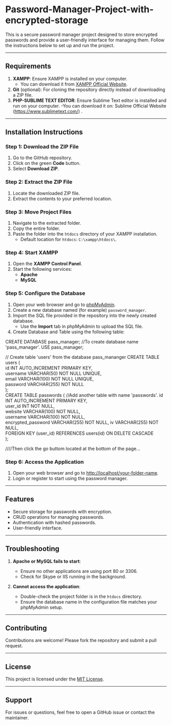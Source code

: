 # Password-Manager-Project-with-encrypted-storage

This is a secure password manager project designed to store encrypted passwords and provide a user-friendly interface for managing them. Follow the instructions below to set up and run the project.

---

## **Requirements**
1. **XAMPP**: Ensure XAMPP is installed on your computer.
   - You can download it from [XAMPP Official Website](https://www.apachefriends.org/index.html).    
2. **Git** (optional): For cloning the repository directly instead of downloading a ZIP file.
3. **PHP-SUBLIME TEXT EDITOR**: Ensure Sublime Text editor is installed and run on your computer.
   -You can download it on: Sublime Official Website (https://www.sublimetext.com/) .
---

## **Installation Instructions**

### **Step 1: Download the ZIP File**
1. Go to the GitHub repository.
2. Click on the green **Code** button.
3. Select **Download ZIP**.

### **Step 2: Extract the ZIP File**
1. Locate the downloaded ZIP file.
2. Extract the contents to your preferred location.

### **Step 3: Move Project Files**
1. Navigate to the extracted folder.
2. Copy the entire folder.
3. Paste the folder into the `htdocs` directory of your XAMPP installation.
   - Default location for `htdocs`: `C:\xampp\htdocs\`.

### **Step 4: Start XAMPP**
1. Open the **XAMPP Control Panel**.
2. Start the following services:
   - **Apache**
   - **MySQL**

### **Step 5: Configure the Database**
1. Open your web browser and go to [phpMyAdmin](http://localhost/phpmyadmin).
2. Create a new database named (for example) `password_manager`.
3. Import the SQL file provided in the repository into the newly created database.
   - Use the **Import** tab in phpMyAdmin to upload the SQL file.
4. Create Database and Table using the following table:
   
CREATE DATABASE pass_manager;  //To create database name 'pass_manager'.
USE pass_manager;

 // Create table 'users' from the database pass_mananger
CREATE TABLE users (   
    id INT AUTO_INCREMENT PRIMARY KEY,  
    username VARCHAR(50) NOT NULL UNIQUE,  
    email VARCHAR(100) NOT NULL UNIQUE,  
    password VARCHAR(255) NOT NULL  
);  
CREATE TABLE passwords (                 //Add another table with name 'passwords'.
    id INT AUTO_INCREMENT PRIMARY KEY,  
    user_id INT NOT NULL,  
    website VARCHAR(100) NOT NULL,  
    username VARCHAR(100) NOT NULL,  
    encrypted_password VARCHAR(255) NOT NULL,
    iv VARCHAR(255) NOT NULL,  
    FOREIGN KEY (user_id) REFERENCES users(id) ON DELETE CASCADE  
);  

////Then click the go buttom located at the bottom of the page...

### **Step 6: Access the Application**
1. Open your web browser and go to [http://localhost/your-folder-name](http://localhost/your-folder-name).
2. Login or register to start using the password manager.

---

## **Features**
- Secure storage for passwords with encryption.
- CRUD operations for managing passwords.
- Authentication with hashed passwords.
- User-friendly interface.

---

## **Troubleshooting**
1. **Apache or MySQL fails to start**:
   - Ensure no other applications are using port 80 or 3306.
   - Check for Skype or IIS running in the background.

2. **Cannot access the application**:
   - Double-check the project folder is in the `htdocs` directory.
   - Ensure the database name in the configuration file matches your phpMyAdmin setup.

---

## **Contributing**
Contributions are welcome! Please fork the repository and submit a pull request.

---

## **License**
This project is licensed under the [MIT License](LICENSE).

---

## **Support**
For issues or questions, feel free to open a GitHub issue or contact the maintainer.
